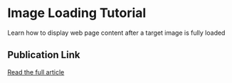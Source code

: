 # Image Loading Tutorial

Learn how to display web page content after a target image is fully loaded

## Publication Link

[Read the full article](https://utinfrancis.hashnode.dev/enhancing-ux-through-image-loading-in-reactjs)

